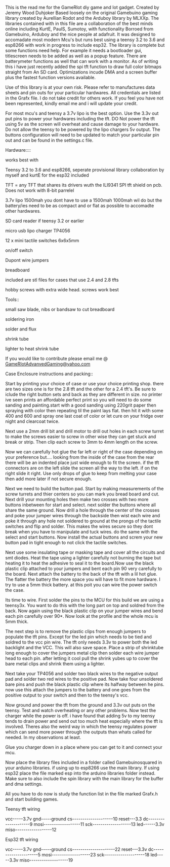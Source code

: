  This is the read me for the GameRIot diy game and Iot gadget. Created by Jeremy Wood Duhjoker Based loosely on 
the original Gamebuino gaming library created by Aurellian Rodot and the Arduboy library by MLXXp. 
The libraries contained with in this file are a collaboration of the best minds online including KurtE, 
PaulS, Sumotoy, with functionality Borroed from Gamebuino, Arduboy and the nice people at adafruit. It was designed 
to accomadate most modern Mcu's but runs best using a teensy 3.2 to 3.6 and esp8266 with work in progress to include 
esp32. The library is complete but some functions need help. For example it needs a bootloader gui, titlescreen needs 
to be added as well as a popup feature. There are batterymeter functions as well that can work with a 
monitor. As of writing this i have just recently added the spi tft function to draw full color bitmaps 
straight from An SD card. Optimizations incude DMA and a screen buffer plus the fastest function versions available. 

  Use of this library is at your own risk. Please refer to manufactures data sheets and pin 
outs for your particular hardwares. All credentials are listed in the Grafx file. I do not take 
credit for others work. If you feel you have not been represented, kindly email me and i will update your credit.

 For most mcu's and teensy a 3.7v lipo is the best option. Use the 3.3v 
out put pins to power your hardwares including the tft. DO Not power the tft using 5v as the screen will 
overheat and cause damage to your hardware. Do not allow the teensy to be powered by the lipo chargers 5v output.
The buttons configuration will need to be updated to match your particular pin out and can be found in the 
settings.c file. 

Hardware::::

works best with 

Teensy 3.2 to 3.6 and esp8266, seperate provisional library collaboration by myself and kurtE for the esp32 included

TFT = any TFT that shares its drivers wuth the ILI9341 SPI tft shield on pcb. Does not work with 8-bit parrelel

3.7v lipo 1500mah you dont have to use a 1500mah 1000mah wil do but the battery/ies need to be as compact and or flat as possible to accomadte other hardwares.

SD card reader if teensy 3.2 or earlier

micro usb lipo charger TP4056

12 x mini tactile switches 6x6x5mm 

on/off switch

Dupont wire jumpers

breadboard

included are stl files for cases that use 2.4 and 2.8 tfts 

hobby screws with extra wide head. screws work best

Tools::

small saw blade, nibs or bandsaw to cut breadboard

soldering iron

solder and flux

shrink tube 

lighter to heat shrink tube






If you would like to contribute please email me @ GameRIotAdvanvedGaming@yahoo.com

Case Enclosure instructions and packing::

Start by printing your choice of case or use your choice printing shop. there are two sizes one is for the 2.8 
tft and the other for a 2.4 tft's. Be sure to iclude the right button sets and back as they are different in size.
no printer ive seen prints an affordable perfect print so you will need to do some sanding and painting.start with
a good sanding using 220grit paper then spraying with color then repeating til the paint lays flat. then hit it 
with some 400 and 600 and spray one last coat of color or let cure on your fridge over night and clearcoat twice.

 Next use a 2mm drill bit and drill motor to drill out holes in each screw turret to make the screws easier to screw 
in other wise they can get stuck and break or strip. Then clip each screw to 3mm to 4mm length on the screw. 

Now we can carefully hot glue the far left or right of the case depending on your preference but.... looking from the
inside of the case from the rear there will be an indented place just wide enough to fit the screen. if the tft connectors
are on the left slide the screen all the way to the left. if on the right slide it right. Use only drops of glue to keep 
from melting your case then add more later if not secure enough.

Next we need to build the button pad. Start by making measurements of the screw turrets and thier centers so you can mark 
you bread board and cut. Next drill your mounting holes then make two crosses with two more buttons inbetween for start and 
select. next solder the buttons where all share the same ground. Now drill a hole through the center of the crosses 
and poke your jumper wires through the backside then wist each wire and poke it through any hole not soldered to 
ground at the prongs of the tactile switches and flip and solder. This makes the wires secure so they dont break
when you have to manipulate and tuck wires. do the same with the select and start buttons. Now install the actual 
buttons and screm your new button pad in tight enough to not click the tactile switches.

Next use some insulating tape or masking tape and cover all the circuits and smt diodes. Heat the tape using a lighter 
carefully not burning the tape but heating it to heat the adhesive to seal it to the board.Now use the black plastic clip 
attached to your jumpers and bent each pin 90 very carefully to the board. Next attach the battery 
to the back of the tft with a lil hot glue. The flatter the battery the more space you will have to fit more hardware.
I try to use a 5mm thick battery. at this poit you can wire the power switch the case.

Its time to wire. First solder the pins to the MCU for this build we are using a teensy3x. You want to do this 
with the long part on top and soldred from the back. Now again using the black plastic clip on your jumper wires
and bend each pin carefully over 90*. Now look at the profile and the whole mcu is 5mm thick.

The next step is to remove the plastic clips from enough jumpers to populate the tft pins. Except for the led 
pin which needs to be tied and soldred to the vcc pin wire. The tft only needs 3.3v to power both the led backlight
and the VCC. This will also save space. Place a strip of shrinktube long enough to cover the jumpers metal clip 
then solder each wire jumper head to each pin. after letting it cool pull the shrink yubes up to cover the bare metal
clips and shrink them using a lighter.

Next take your TP4056 and solder two black wires to the negative output pad and solder two red wires to the positive
pad. Now take four unsoldered bare pins and push the black plastic clip where its halfway between he pins. now use this attach 
the jumpers to the battery and one goes from the positive output to your switch and then to the teensy's vcc. 

Now ground and power the tft from the ground and 3.3v out puts on the teensy. Test and watch overheating or any
other problems. Now test the charger while the power is off. i have found that adding 5v to my teensy tends to drain power 
and send out too much heat especially where the tft is involved. Theres also the weird way in which the teensy regulates
power which can send more power through the outputs than whats called for needed. In my observations at least.

Glue you charger down in a place where you can get to it and connect your mcu. 

Now place the library files included in a folder called Gamebuinosquared in your arduino libraries. if using up to esp8266
use the main library. If using esp32 place the file marked esp into the arduino libraries folder instead. Make sure to 
also include the spin library with the main library for the buffer and dma settings.

All you have to do now is study the function list in the file marked Grafx.h and start building games.





Teensy tft wiring

vcc-----3.7v
gnd-----ground
cs--------------------10
reset---3.3
dc--------------------9
mosi------------------11
sck-------------------13
led------3.3v
miso------------------12


Esp32 tft wiring

vcc-----3.7v
gnd-----ground
cs---------------------22
reset---3.3v
dc---------------------5
mosi-------------------23
sck--------------------18
led-----3.3v
miso-------------------19
